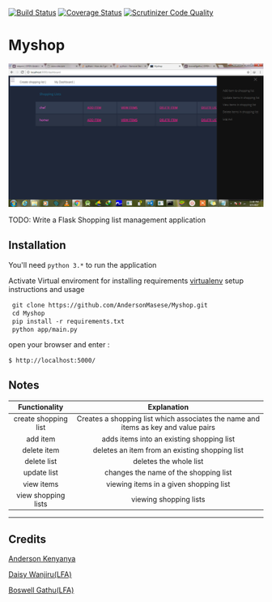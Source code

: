 [![Build Status](https://travis-ci.org/AndersonMasese/Myshop.svg?branch=presentation)](https://travis-ci.org/AndersonMasese/Myshop)
[![Coverage Status](https://coveralls.io/repos/github/AndersonMasese/Myshop/badge.svg?branch=presentation)](https://coveralls.io/github/AndersonMasese/Myshop?branch=presentation)
[![Scrutinizer Code Quality](https://scrutinizer-ci.com/g/AndersonMasese/Myshop/badges/quality-score.png?b=master)](https://scrutinizer-ci.com/g/AndersonMasese/Myshop/?branch=master)
# Myshop
![alt tag](https://github.com/AndersonMasese/Myshop/blob/development1/app/static/home.png "Landing page")

TODO: Write a Flask Shopping list management application

## Installation

You'll need `python 3.*` to run the application

Activate Virtual enviroment for installing requirements
[virtualenv](https://virtualenv.pypa.io/en/stable/userguide/) setup instructions and usage

```git
 git clone https://github.com/AndersonMasese/Myshop.git
 cd Myshop
 pip install -r requirements.txt
 python app/main.py
```


open your browser and enter :

    $ http://localhost:5000/

## Notes


| **Functionality**|**Explanation**|
|:-------:|:--------:|
| create shopping list | Creates a shopping list which associates the name and items as key and value pairs  |
| add item | adds items into an existing shopping list |
| delete item | deletes an item from an existing shopping list |
| delete list | deletes the whole list |
| update list | changes the name of the shopping list |
| view items | viewing items in a given shopping list |
| view shopping lists | viewing shopping lists |

---




## Credits

[Anderson Kenyanya](https://github.com/AndersonMasese)

[Daisy Wanjiru(LFA)]()

[Boswell Gathu(LFA)]()












